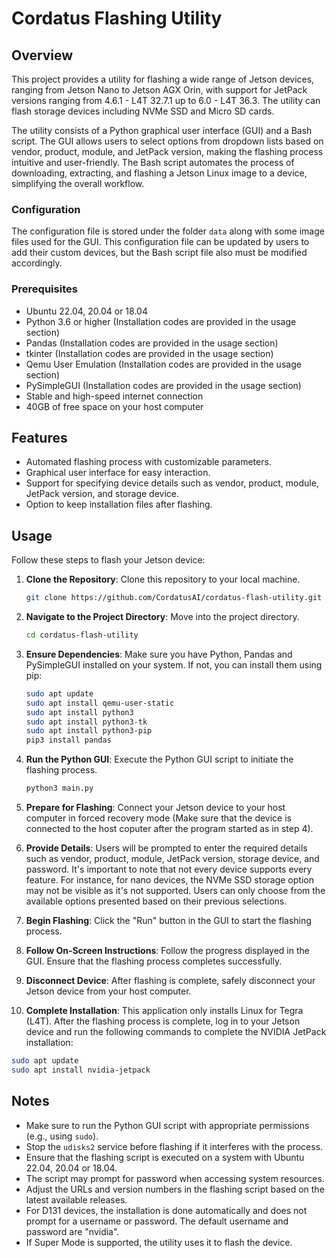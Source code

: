 # Cordatus Flashing Utility

## Overview
This project provides a utility for flashing a wide range of Jetson devices, ranging from Jetson Nano to Jetson AGX Orin, with support for JetPack versions ranging from 4.6.1 - L4T 32.7.1 up to 6.0 - L4T 36.3. The utility can flash storage devices including NVMe SSD and Micro SD cards.

The utility consists of a Python graphical user interface (GUI) and a Bash script. The GUI allows users to select options from dropdown lists based on vendor, product, module, and JetPack version, making the flashing process intuitive and user-friendly. The Bash script automates the process of downloading, extracting, and flashing a Jetson Linux image to a device, simplifying the overall workflow.

### Configuration
The configuration file is stored under the folder `data` along with some image files used for the GUI. This configuration file can be updated by users to add their custom devices, but the Bash script file also must be modified accordingly.

### Prerequisites

- Ubuntu 22.04, 20.04 or 18.04
- Python 3.6 or higher (Installation codes are provided in the usage section)
- Pandas (Installation codes are provided in the usage section)
- tkinter (Installation codes are provided in the usage section)
- Qemu User Emulation (Installation codes are provided in the usage section)
- PySimpleGUI (Installation codes are provided in the usage section)
- Stable and high-speed internet connection
- 40GB of free space on your host computer

## Features
- Automated flashing process with customizable parameters.
- Graphical user interface for easy interaction.
- Support for specifying device details such as vendor, product, module, JetPack version, and storage device.
- Option to keep installation files after flashing.

## Usage
Follow these steps to flash your Jetson device:

1. **Clone the Repository**: Clone this repository to your local machine.

   ```bash
   git clone https://github.com/CordatusAI/cordatus-flash-utility.git

2. **Navigate to the Project Directory**: Move into the project directory.

   ```bash
   cd cordatus-flash-utility

3. **Ensure Dependencies**: Make sure you have Python, Pandas and PySimpleGUI installed on your system. If not, you can install them using pip:

   ```bash
   sudo apt update
   sudo apt install qemu-user-static
   sudo apt install python3
   sudo apt install python3-tk
   sudo apt install python3-pip
   pip3 install pandas

4. **Run the Python GUI**: Execute the Python GUI script to initiate the flashing process.

   ```bash
   python3 main.py

5. **Prepare for Flashing**: Connect your Jetson device to your host computer in forced recovery mode (Make sure that the device is connected to the host coputer after the program started as in step 4).

6. **Provide Details**: Users will be prompted to enter the required details such as vendor, product, module, JetPack version, storage device, and password. It's important to note that not every device supports every feature. For instance, for nano devices, the NVMe SSD storage option may not be visible as it's not supported. Users can only choose from the available options presented based on their previous selections.

7. **Begin Flashing**: Click the "Run" button in the GUI to start the flashing process.

8. **Follow On-Screen Instructions**: Follow the progress displayed in the GUI. Ensure that the flashing process completes successfully.

9. **Disconnect Device**: After flashing is complete, safely disconnect your Jetson device from your host computer.
    
11. **Complete Installation**: This application only installs Linux for Tegra (L4T). After the flashing process is complete, log in to your Jetson device and run the following commands to complete the NVIDIA JetPack installation:

```bash
sudo apt update
sudo apt install nvidia-jetpack
```


## Notes
- Make sure to run the Python GUI script with appropriate permissions (e.g., using `sudo`).
- Stop the `udisks2` service before flashing if it interferes with the process.
- Ensure that the flashing script is executed on a system with Ubuntu 22.04, 20.04 or 18.04.
- The script may prompt for password when accessing system resources.
- Adjust the URLs and version numbers in the flashing script based on the latest available releases.
- For D131 devices, the installation is done automatically and does not prompt for a username or password. The default username and password are "nvidia".
- If Super Mode is supported, the utility uses it to flash the device.
